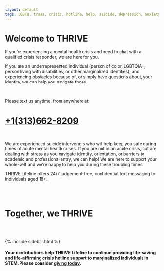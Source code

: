 ```yaml
---
layout: default
tags: LGBTQ, trans, crisis, hotline, help, suicide, depression, anxiety, stress, isolation, STEM, science, technology, mathematics, engineering, math, eng, tech, biology, bio, physics, phys, chemistry, chem, identity, marginalized, underrepresented
---
```


# Welcome to THRIVE


If you’re experiencing a mental health crisis and need to chat with a qualified crisis responder, we are here for you.

If you are an underrepresented individual (person of color, LGBTQIA+, person living with disabilities, or other marginalized identities), 
and experiencing obstacles because of, or simply have questions about, your identity, we can help you navigate those.

<br/>

Please text us anytime, from anywhere at: 
# <a href="tel:+13136628209">+1(313)662-8209</a>



<br/>

We are experienced suicide interveners who will help keep you safe during times of acute mental health crises. If you are not in an acute crisis, but are dealing with stress as you navigate identity, orientation, or barriers to academic and professional entry, we can help! We are here to support your whole-self and we’re happy to help you during these troubling times. 

THRIVE Lifeline offers 24/7 judgement-free, confidential text messaging to individuals aged 18+.

<br/>
<br/>

# Together, we THRIVE


<br/>
<br/>

<!-- The below line will pull up contact info -->
{% include sidebar.html %}

#### Your contributions help THRIVE Lifeline to continue providing life-saving and life-affirming crisis hotline support to marginalized individuals in STEM. Please consider <a href="https://www.gofundme.com/f/thrive-lifeline">**giving today**</a>.
